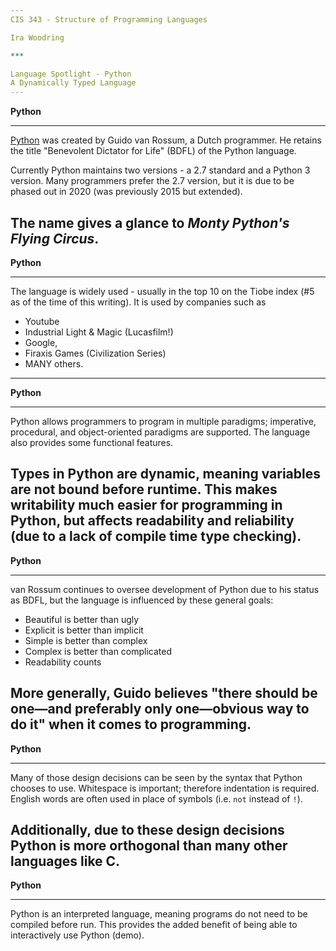 ```yaml
---
CIS 343 - Structure of Programming Languages

Ira Woodring

***

Language Spotlight - Python
A Dynamically Typed Language
---
```

**Python**
***

[Python](https://www.python.org/ "Official Python Website") was created by Guido van Rossum, a Dutch programmer.  He retains the title "Benevolent Dictator for Life" (BDFL) of the Python language.

Currently Python maintains two versions - a 2.7 standard and a Python 3 version.  Many programmers prefer the 2.7 version, but it is due to be phased out in 2020 (was previously 2015 but extended).

The name gives a glance to *Monty Python's Flying  Circus*.
---
**Python**
***

The language is widely used - usually in the top 10 on the Tiobe index (\#5 as of the time of this writing).  It is used by companies such as

  - Youtube
  - Industrial Light & Magic (Lucasfilm!)
  - Google,
  - Firaxis Games (Civilization Series)
  - MANY others.
  
---
**Python**
***

Python allows programmers to program in multiple paradigms; imperative, procedural, and object-oriented paradigms are supported.  The language also provides some functional features.

Types in Python are dynamic, meaning variables are not bound before runtime.  This makes writability much easier for programming in Python, but affects readability and reliability (due to a lack of compile time type checking).
---
**Python**
***

van Rossum continues to oversee development of Python due to his status as BDFL, but the language is influenced by these general goals:

  - Beautiful is better than ugly
  - Explicit is better than implicit
  - Simple is better than complex
  - Complex is better than complicated
  - Readability counts

More generally, Guido believes "there should be one—and preferably only one—obvious way to do it" when it comes to programming.
---
**Python**
***

Many of those design decisions can be seen by the syntax that Python chooses to use.  Whitespace is important; therefore indentation is required.  English words are often used in place of symbols (i.e. ```not``` instead of ```!```).

Additionally, due to these design decisions Python is more orthogonal than many other languages like C.
---
**Python**
***

Python is an interpreted language, meaning programs do not need to be compiled before run.  This provides the added benefit of being able to interactively use Python (demo).
